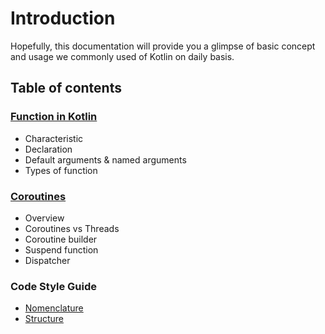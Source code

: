 # Introduction

Hopefully, this documentation will provide you a glimpse of basic concept and usage we commonly used of Kotlin on daily basis.

## Table of contents

### [Function in Kotlin](basics/function.md)
* Characteristic
* Declaration
* Default arguments & named arguments
* Types of function

### [Coroutines](libraries/coroutines.md)
* Overview
* Coroutines vs Threads
* Coroutine builder
* Suspend function
* Dispatcher

### Code Style Guide
* [Nomenclature](conventions/nomenclature.md)
* [Structure](conventions/structure.md)

